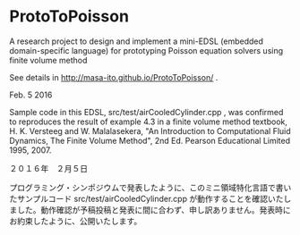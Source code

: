 # ProtoToPoisson
A research project to design and implement a mini-EDSL (embedded domain-specific language) for prototyping Poisson equation solvers using finite volume method

See details in http://masa-ito.github.io/ProtoToPoisson/ .

Feb. 5 2016

Sample code in this EDSL, src/test/airCooledCylinder.cpp , was confirmed to reproduces the result of example 4.3 in a finite volume method textbook, 
H. K. Versteeg and W. Malalasekera,
"An Introduction  to Computational Fluid Dynamics, The Finite Volume Method", 2nd Ed.
 Pearson Educational Limited 1995, 2007.
 

２０１６年　２月５日

プログラミング・シンポジウムで発表したように、このミニ領域特化言語で書いたサンプルコード
src/test/airCooledCylinder.cpp
が動作することを確認いたしました。動作確認が予稿投稿と発表に間に合わず、申し訳ありません。発表時にお約束したように、公開いたします。

